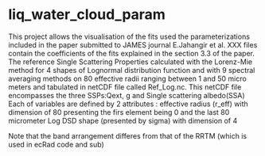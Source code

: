 # liq_water_cloud_param


This project allows the visualisation of the fits used the parameterizations included in the paper  submitted to JAMES journal  E.Jahangir et al. 
XXX files contain the coefficients of the fits explained in the section 3.3 of the paper. 
The reference Single Scattering Properties calculated with the Lorenz-Mie method for 4 shapes of Lognormal distribution function and with 9 spectral averaging methods on 80 effective radii ranging between 1 and 50 micro meters and tabulated in netCDF file called Ref_Log.nc.
This netCDF file encompasses the three SSPs:Qext, g and Single scattering albedo(SSA)
Each of variables are defined by 2 attributes : effective radius (r_eff) with dimension of 80 presenting the firs element being 0 and the last 80 micrometer Log DSD shape (presented by sigma) with dimension of 4



Note that the band arrangement differes from that of the RRTM (which is used in ecRad code and sub)
